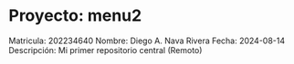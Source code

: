 # Proyecto: menu2
Matricula: 202234640
Nombre: Diego A. Nava Rivera
Fecha: 2024-08-14
Descripción: Mi primer repositorio central (Remoto)